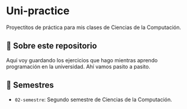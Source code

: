 # Uni-practice

Proyectitos de práctica para mis clases de Ciencias de la Computación.

## 🌱 Sobre este repositorio

Aquí voy guardando los ejercicios que hago mientras aprendo programación en la universidad. Ahí vamos pasito a pasito. 

## 📘 Semestres
- `02-semestre`: Segundo semestre de Ciencias de la Computación.


